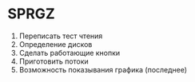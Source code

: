 # SPRGZ

1) Переписать тест чтения  
2) Определение дисков  
3) Сделать работающие кнопки  
4) Приготовить потоки  
5) Возможность показывания графика (последнее)  
